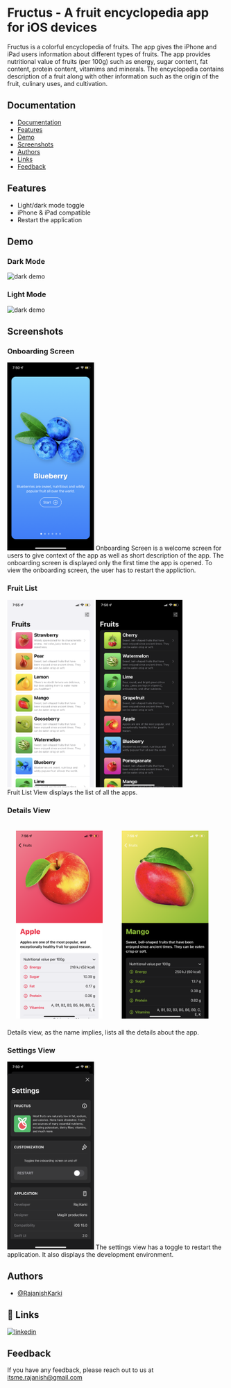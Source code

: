 
# Fructus - A fruit encyclopedia app for iOS devices 


Fructus is a colorful encyclopedia of fruits. The app gives the iPhone and iPad users information about different types of fruits. 
The app provides nutritional value of fruits (per 100g) such as energy, sugar content, fat content, protein content, vitamims and minerals. The encyclopedia contains description of a fruit along with other information such as the origin of the fruit, culinary uses, and cultivation. 



## Documentation

- [Documentation](#documentation)
- [Features](#features)
- [Demo](#demo)
- [Screenshots](#screenshots)
- [Authors](#authors)
- [Links](#-links)
- [Feedback](#feedback)


## Features

- Light/dark mode toggle
- iPhone & iPad compatible
- Restart the application



## Demo
### Dark Mode
![dark demo](Fructus/githubAssets/darkFructusDemo.gif) 

### Light Mode
![dark demo](Fructus/githubAssets/lightFructusDemo.gif) 



## Screenshots
### Onboarding Screen
<img src="Fructus/githubAssets/dardOnboarding.PNG" width = "200" >
Onboarding Screen is a welcome screen for users to give context of the app as well as short description of the app. The onboarding screen is displayed only the first time the app is opened. To view the onboarding screen, the user has to restart the appliction.

### Fruit List 
<span style="white-space:nowrap;border:20px">
<img src="Fructus/githubAssets/lightList.PNG" width = "200" > 
</span>

<span style="white-space:nowrap;border:20px">
<img src="Fructus/githubAssets/darkListView.PNG" width = "200" > 
</span><br>
Fruit List View displays the list of all the apps. 

### Details View
<span style="display:inline-block;border:20px;margin:20px;padding20px">
<img src="Fructus/githubAssets/lightDetails.PNG" width = "200" >
</span>
<span style="display:inline-block;border:20px;margin:20px;padding20px">
<img src="Fructus/githubAssets/darkDetails.PNG" width = "200" > 
</span>
<br>
Details view, as the name implies, lists all the details about the app. 

### Settings View
<img src="Fructus/githubAssets/dardSettings.PNG" width = "200" >
The settings view has a toggle to restart the application. It also displays the development environment.

## Authors

- [@RajanishKarki](https://github.com/Whacko23)


## 🔗 Links

[![linkedin](https://img.shields.io/badge/linkedin-0A66C2?style=for-the-badge&logo=linkedin&logoColor=white)](linkedin.com/in/rajanish-karki-b91002210)



## Feedback

If you have any feedback, please reach out to us at itsme.rajanish@gmail.com

